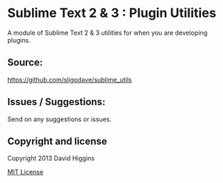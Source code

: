 Sublime Text 2 & 3 : Plugin Utilities
==========================

A module of Sublime Text 2 & 3 utilities for when you are developing plugins.

## Source:

https://github.com/sligodave/sublime_utils

## Issues / Suggestions:

Send on any suggestions or issues.

## Copyright and license
Copyright 2013 David Higgins

[MIT License](LICENSE)
